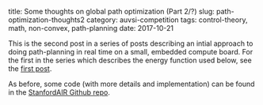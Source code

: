 title: Some thoughts on global path optimization (Part 2/?)
slug: path-optimization-thoughts2
category: auvsi-competition
tags: control-theory, math, non-convex, path-planning
date: 2017-10-21

This is the second post in a series of posts describing an intial approach to doing path-planning in real time on a small, embedded compute board. For the first in the series which describes the energy function used below, see the [first post](/path-optimization-thoughts.html).



<!-- <video controls>
    <source src="/images/path-optimization-1/path_optimization.mp4" type="video/mp4">
</video> -->


As before, some code (with more details and implementation) can be found in the [StanfordAIR Github repo](https://github.com/StanfordAIR/optimization-sandbox).

<!-- Footnotes -->